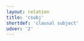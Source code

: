 ```yaml
---
layout: relation
title: 'csubj'
shortdef: 'clausal subject'
udver: '2'
---
```

<!-- Interlanguage links updated Út zář 29 20:43:15 CEST 2020 -->
